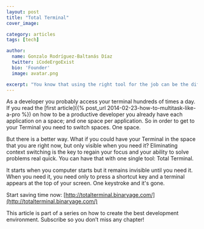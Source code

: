 ```yaml
---
layout: post
title: "Total Terminal"
cover_image:

category: articles
tags: [tech]

author:
  name: Gonzalo Rodríguez-Baltanás Díaz
  twitter: iCodeErgoExist
  bio: 'Founder'
  image: avatar.png

excerpt: "You know that using the right tool for the job can be the difference between spending 10 minutes or a complete hour to finish the same task. This article is the first one on a series on how to set up the best ruby development environment"
---
```


As a developer you probably access your terminal hundreds of times a day. If you read the [first article]({% post_url 2014-02-23-how-to-multitask-like-a-pro %}) on how to be a productive developer you already have each application on a space; and one space per application. So in order to get to your Terminal you need to switch spaces. One space.

But there is a better way. What if you could have your Terminal in the space that you are right now, but only visible when you need it? Eliminating context switching is the key to regain your focus and your ability to solve problems real quick. You can have that with one single tool: Total Terminal.

It starts when you computer starts but it remains invisible until you need it. When you need it, you need only to press a shortcut key and a terminal appears at the top of your screen. One keystroke and it's gone.

Start saving time now: [http://totalterminal.binaryage.com/](http://totalterminal.binaryage.com/)

This article is part of a series on how to create the best development environment. Subscribe so you don’t miss any chapter!